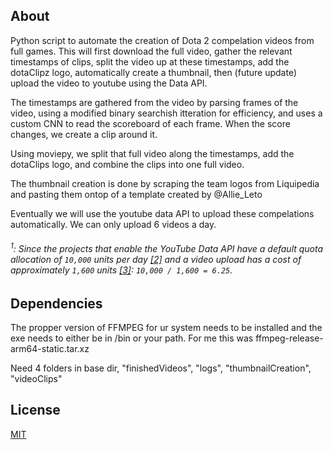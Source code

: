 ## About
Python script to automate the creation of Dota 2 compelation videos from full games. This will first download the full video, gather the relevant timestamps of clips, split the video up at these timestamps, add the dotaClipz logo, automatically create a thumbnail, then (future update) upload the video to youtube using the Data API. 

The timestamps are gathered from the video by parsing frames of the video, using a modified binary searchish itteration for efficiency, and uses a custom CNN to read the scoreboard of each frame. When the score changes, we create a clip around it.

Using moviepy, we split that full video along the timestamps, add the dotaClips logo, and combine the clips into one full video.

The thumbnail creation is done by scraping the team logos from Liquipedia and pasting them ontop of a template created by @Allie_Leto

Eventually we will use the youtube data API to upload these compelations automatically. We can only upload 6 videos a day.
###### <sup>1</sup>: Since the projects that enable the YouTube Data API have a default quota allocation of `10,000` units per day [[2]](https://developers.google.com/youtube/v3/getting-started#calculating-quota-usage) and a video upload has a cost of approximately `1,600` units [[3]](https://developers.google.com/youtube/v3/getting-started#quota): `10,000 / 1,600 = 6.25`.


## Dependencies
The propper version of FFMPEG for ur system needs to be installed and the exe needs to either be in /bin or your path. For me this was ffmpeg-release-arm64-static.tar.xz 

Need 4 folders in base dir, "finishedVideos", "logs", "thumbnailCreation", "videoClips"

## License
[MIT](https://choosealicense.com/licenses/mit/)

